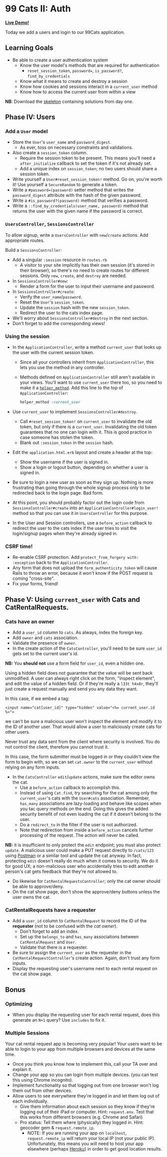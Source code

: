 # 99 Cats II: Auth

**[Live Demo!][live-demo]**

Today we add a users and login to our 99Cats application.

[live-demo]: https://ninetyninecats.herokuapp.com/

## Learning Goals

+ Be able to create a user authentication system
  + Know the user model's methods that are required for authentication
    + `reset_session_token`, `password=`, `is_password?`, `find_by_credentials`
  + Know what it means to create and destroy a session
  + Know how cookies and sessions interact in a `current_user` method
  + Know how to access the current user from within a view

**NB**: Download the [skeleton][skeleton] containing solutions from day one. 

[skeleton]: ./skeleton.zip

## Phase IV: Users

### Add a `User` model

* Store the `User`'s `user_name` and `password_digest`.
    * As ever, toss on necessary constraints and validations.
* Also create a `session_token` column.
    * Require the session token to be present. This means you'll need
      a `after_initialize` callback to set the token if it's not
      already set.
    * Add a unique index on `session_token`; no two users should share
      a session token.
* Write yourself a `User#reset_session_token!` method. Go on, you're
  worth it! Use yourself a `SecureRandom` to generate a token.
* Write a `#password=(password)` setter method that writes the
  `password_digest` attribute with the hash of the given password.
* Write a `#is_password?(password)` method that verifies a password.
* Write a `::find_by_credentials(user_name, password)` method that
  returns the user with the given name if the password is correct.

### `UsersController`, `SessionsController`

To allow signup, write a `UsersController` with `new`/`create`
actions. Add appropriate routes.

Build a `SessionsController`:

* Add a singular `:session` resource in `routes.rb`
    * A visitor to your site implicitly has their own session
      (it's stored in their browser), so there's no need to create
      routes for different sessions. Only `new`, `create`, and
      `destroy` are needed.
* In `SessionsController#new`:
    * Render a form for the user to input their username and password.
* In `SessionsController#create`:
    * Verify the `user_name`/`password`.
    * Reset the `User`'s `session_token`.
    * Update the `session` hash with the new `session_token`.
    * Redirect the user to the cats index page.
* We'll worry about `SessionsController#destroy` in the next section.
* Don't forget to add the corresponding views!

### Using the session

* In the `ApplicationController`, write a method `current_user` that
  looks up the user with the current session token.
    * Since all your controllers inherit from `ApplicationController`,
      this lets you use the method in any controller.
    * Methods defined on `ApplicationController` still aren't
      available in your views. You'll want to use `current_user` there
      too, so you need to make it a [`helper_method`][docs-helper_method].
      Add this line to the top of `ApplicationController`:

      ```ruby
      helper_method :current_user
      ```

* Use `current_user` to implement `SessionsController#destroy`.
    * Call `#reset_session_token!` on `current_user` to invalidate the
      old token, but only if there is a `current_user`.
      Invalidating the old token guarantees that no one can login with
      it. This is good practice in case someone has stolen the token.
    * Blank out `:session_token` in the `session` hash.
* Edit the `application.html.erb` layout and create a header at the top:
    * Show the username if the user is signed in.
    * Show a login or logout button, depending on whether a user is
      signed in.
* Be sure to login a new user as soon as they sign up. Nothing is
  more frustrating than going through the whole signup process only
  to be redirected back to the login page. Bad form.
* At this point, you should probably factor out the login code from
  `SessionsController#create` into an `ApplicationController#login_user!`
  method so that you can use it in `UsersController` for this purpose.
* In the User and Session controllers, use a `before_action` callback
  to redirect the user to the cats index if the user tries to visit
  the login/signup pages when they're already signed in.

[docs-helper_method]: http://apidock.com/rails/ActionController/Helpers/ClassMethods/helper_method

### CSRF time!

* Re-enable CSRF protection. Add `protect_from_forgery with:
  :exception` back to the `ApplicationController`.
* Any form that does not upload the `form_authenticity_token` will
  cause Rails to throw an error, because it won't know if the POST
  request is coming "cross-site".
* Fix your forms, friend!

## Phase V: Using `current_user` with Cats and CatRentalRequests.

### Cats have an owner

* Add a `user_id` column to `cats`. As always, index the foreign key.
* Add `owner` and `cats` association.
* Validate the presence of `owner`.
* In the create action of the `CatsController`, you'll need to be sure
  `user_id` gets set to the current user's id.

**NB:** You **should not** use a form field for `user_id`, even a
hidden one.

Using a hidden field does not guarantee that the value will be sent
back unmodified. A user can always right click on the form, "inspect
element", and edit the value of a hidden field. Or if they're really
a `l33t h4x0r`, they'll just create a request manually and send you
any data they want.

In this case, if we embed a tag:

```html+erb
<input name="cat[user_id]" type="hidden" value="<%= current_user.id %>">
```

we can't be sure a malicious user won't inspect the element and modify
it to the ID of another user. That would allow a user to maliciously
create cats for other users.

Never trust any data sent from the client where security is involved.
You do not control the client, therefore you cannot trust it.

In this case, the form submitter must be logged in or they couldn't
view the form to begin with, so we can set `cat.owner` to the
`current_user` without relying on any form inputs.

* In the `CatsController` `edit`/`update` actions, make sure the
  editor owns the cat.
    * Use a `before_action` callback to accomplish this.
    * Instead of using `Cat.find`, try searching for the cat among
      only the `current_user`'s cats with the `User#cats` association.
      Remember, `has_many` associations are lazy-loading and behave
      like scopes when you tac query methods on the end. Doing this
      gives the added security benefit of not even loading the cat
      if it doesn't belong to the user.
    * Do a `redirect_to` in the filter if the user is not authorized.
    * Note that redirection from inside a `before_action` cancels
      further processing of the request. The action will never be
      called.

**NB:** it is insufficient to only protect the `edit` endpoint; you
  must also protect `update`. A malicious user could make a PUT request
  directly to `/cats/123` using [Postman][postman] or a similar tool and
  update the cat anyway. In fact, protecting `edit` doesn't really do
  much when it comes to security. We do it for good UX; a non-malicious
  user who accidentally tries to edit another person's cat gets feedback
  that they're not allowed to.

* Do likewise for `CatRentalRequestsController`; only the cat owner
  should be able to approve/deny.
* On the cat show page, don't show the approve/deny buttons unless the
  user owns the cat.

[postman]: https://chrome.google.com/webstore/detail/postman-rest-client/fdmmgilgnpjigdojojpjoooidkmcomcm?hl=en

### CatRentalRequests have a requester

* Add a `user_id` column to `CatRentalRequest` to record the ID of the
  **requester** (not to be confused with the *cat owner*).
    * Don't forget to add an index.
    * Set up the `belongs_to` and `has_many` associations between
      `CatRentalRequest` and `User`.
    * Validate that there is a requester.
* Be sure to assign the `current_user` as the requester in the
  `CatRentalRequestController`'s create action. Again, don't
  trust any form inputs.
* Display the requesting user's username next to each rental request
  on the cat show page.

## Bonus

### Optimizing

* When you display the requesting user for each rental request, does
  this generate an `N+1` query? Use `includes` to fix it.

### Multiple Sessions

Your cat rental request app is becoming very popular! Your users want
to be able to login to your app from multiple browsers and devices at
the same time.

* Once you think you know how to implement this, call your TA over
  and explain it.
* Change your app so you can login from multiple devices. (you can
  test this using Chrome incognito).
* Implement functionality so that logging out from one browser won't
  log them out from other devices.
* Allow users to see everywhere they're logged in and let them log out
  of each individually.
    * Give them information about each session so they know if they're
      logging out of their iPad or computer. Hint: `request.env`. Test
      that this works from different browsers (e.g. Chrome and Safari)
    * Pro status: Tell them where (physically) they logged in.  Hint:
      geocoder gem & `request.remote_ip`.
        * NOTE: If you are running your app on `localhost`,
          `request.remote_ip` will return your local IP (not your public IP).
          Unfortunately, this means you will need to host your app elsewhere
          (perhaps [Heroku][heroku]) in order to get good location results.

[heroku]: http://www.heroku.com/
